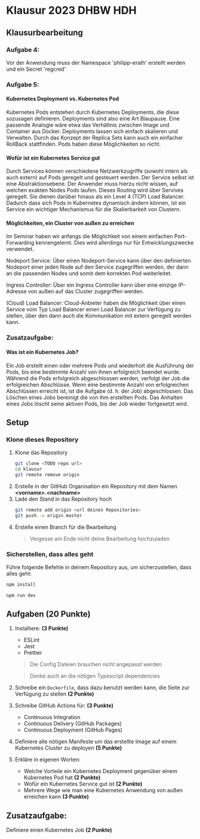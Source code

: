 # Klausur 2023 DHBW HDH

## Klausurbearbeitung

### Aufgabe 4:
Vor der Anwendung muss der Namespace 'philipp-erath' erstellt werden und ein Secret 'regcred'

### Aufgabe 5: 
#### Kubernetes Deployment vs. Kubernetes Pod
Kubernetes Pods entstehen durch Kubernetes Deployments, die diese sozusagen definieren. Deployments sind also eine Art Blaupause. Eine passende Analogie wäre etwa das Verhältnis zwischen Image und Container aus Docker.
Deployments lassen sich einfach skalieren und Verwalten. Durch das Konzept der Replica Sets kann auch ein einfacher RollBack stattfinden. Pods haben diese Möglichkeiten so nicht.

#### Wofür ist ein Kubernetes Service gut
Durch Services können verschiedene Netzwerkzugriffe (sowohl intern als auch extern) auf Pods geregelt und gesteuert werden. Der Service selbst ist eine Abstraktionsebene. Der Anwender muss hierzu nicht wissen, auf welchen exakten Nodes Pods laufen. Dieses Routing wird über Servives geregelt. Sie dienen darüber hinaus als ein Level 4 (TCP) Load Balancer. Dadurch dass sich Pods in Kubernetes dynamisch ändern können, ist ein Service ein wichtiger Mechanismus für die Skalierbarkeit von Clustern.

#### Möglichkeiten, ein Cluster von außen zu erreichen
Im Seminar haben wir anfangs die Möglichkeit von einem einfachen Port-Forwarding kennengelernt. Dies wird allerdings nur für Entwicklungszwecke verwendet.

Nodeport Service: Über einen Nodeport-Service kann über den definierten Nodeport einer jeden Node auf den Service zugegriffen werden, der dann an die passenden Nodes und somit dem korrekten Pod weiterleitet.

Ingress Controller: Über ein Ingress Controller kann über eine einzige IP-Adresse von außen auf das Cluster zugegriffen werden.

(Cloud) Load Balancer: Cloud-Anbieter haben die Möglichkeit über einen Service vom Typ Load Balancer einen Load Balancer zur Verfügung zu stellen, über den dann auch die Kommunikation mit extern geregelt werden kann.

### Zusatzaufgabe:
#### Was ist ein Kubernetes Job?
Ein Job erstellt einen oder mehrere Pods und wiederholt die Ausführung der Pods, bis eine bestimmte Anzahl von ihnen erfolgreich beendet wurde. Während die Pods erfolgreich abgeschlossen werden, verfolgt der Job die erfolgreichen Abschlüsse. Wenn eine bestimmte Anzahl von erfolgreichen Abschlüssen erreicht ist, ist die Aufgabe (d. h. der Job) abgeschlossen. Das Löschen eines Jobs bereinigt die von ihm erstellten Pods. Das Anhalten eines Jobs löscht seine aktiven Pods, bis der Job wieder fortgesetzt wird.

#### 

## Setup

### Klone dieses Repository

1. Klone das Repository
    ```bash
    git clone <TODO repo url>
    cd klausur
    git remote remove origin
    ```
2. Erstelle in der GitHub Organisation ein Repository mit dem Namen **\<vorname>.\<nachname>**
3. Lade den Stand in das Repository hoch
   ```bash
   git remote add origin <url deines Repositories>
   git push -u origin master
   ```
4. Erstelle einen Branch für die Bearbeitung
   > Vergesse am Ende nicht deine Bearbeitung hochzuladen

### Sicherstellen, dass alles geht

Führe folgende Befehle in deinem Repository aus, um sicherzustellen, dass alles geht:

```bash
npm install

npm run dev
```

## Aufgaben (20 Punkte)

1. Installiere: **(3 Punkte)**
   * ESLint
   * Jest
   * Prettier
   > Die Config Dateien brauchen nicht angepasst werden
   
   > Denke auch an die nötigen Typescript dependencies
2. Schreibe ein `Dockerfile`, dass dazu benutzt werden kann, die Seite zur Verfügung zu stellen **(2 Punkte)**
3. Schreibe GitHub Actions für: **(3 Punkte)**
   * Continuous Integration
   * Continuous Delivery (GitHub Packages)
   * Continuous Deployment (GitHub Pages)
4. Definiere alle nötigen Manifeste um das erstellte Image auf einem Kubernetes Cluster zu deployen **(5 Punkte)**
5. Erkläre in eigenen Worten:
   * Welche Vorteile ein Kubernetes Deployment gegenüber einem Kubernetes Pod hat **(2 Punkte)**
   * Wofür ein Kubernetes Service gut ist **(2 Punkte)**
   * Mehrere Wege wie man eine Kubernetes Anwendung von außen erreichen kann **(3 Punkte)**

## Zusatzaufgabe:

Definiere einen Kubernetes Job **(2 Punkte)**